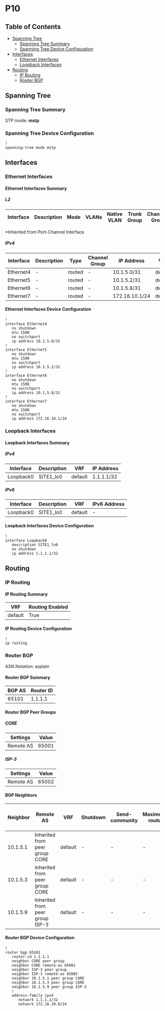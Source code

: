 # P10

## Table of Contents

- [Spanning Tree](#spanning-tree)
  - [Spanning Tree Summary](#spanning-tree-summary)
  - [Spanning Tree Device Configuration](#spanning-tree-device-configuration)
- [Interfaces](#interfaces)
  - [Ethernet Interfaces](#ethernet-interfaces)
  - [Loopback Interfaces](#loopback-interfaces)
- [Routing](#routing)
  - [IP Routing](#ip-routing)
  - [Router BGP](#router-bgp)

## Spanning Tree

### Spanning Tree Summary

STP mode: **mstp**

### Spanning Tree Device Configuration

```eos
!
spanning-tree mode mstp
```

## Interfaces

### Ethernet Interfaces

#### Ethernet Interfaces Summary

##### L2

| Interface | Description | Mode | VLANs | Native VLAN | Trunk Group | Channel-Group |
| --------- | ----------- | ---- | ----- | ----------- | ----------- | ------------- |

*Inherited from Port-Channel Interface

##### IPv4

| Interface | Description | Type | Channel Group | IP Address | VRF |  MTU | Shutdown | ACL In | ACL Out |
| --------- | ----------- | -----| ------------- | ---------- | ----| ---- | -------- | ------ | ------- |
| Ethernet4 | - | routed | - | 10.1.5.0/31 | default | 1500 | False | - | - |
| Ethernet5 | - | routed | - | 10.1.5.2/31 | default | 1500 | False | - | - |
| Ethernet6 | - | routed | - | 10.1.5.8/31 | default | 1500 | False | - | - |
| Ethernet7 | - | routed | - | 172.16.10.1/24 | default | 1500 | False | - | - |

#### Ethernet Interfaces Device Configuration

```eos
!
interface Ethernet4
   no shutdown
   mtu 1500
   no switchport
   ip address 10.1.5.0/31
!
interface Ethernet5
   no shutdown
   mtu 1500
   no switchport
   ip address 10.1.5.2/31
!
interface Ethernet6
   no shutdown
   mtu 1500
   no switchport
   ip address 10.1.5.8/31
!
interface Ethernet7
   no shutdown
   mtu 1500
   no switchport
   ip address 172.16.10.1/24
```

### Loopback Interfaces

#### Loopback Interfaces Summary

##### IPv4

| Interface | Description | VRF | IP Address |
| --------- | ----------- | --- | ---------- |
| Loopback0 | SITE1_lo0 | default | 1.1.1.1/32 |

##### IPv6

| Interface | Description | VRF | IPv6 Address |
| --------- | ----------- | --- | ------------ |
| Loopback0 | SITE1_lo0 | default | - |

#### Loopback Interfaces Device Configuration

```eos
!
interface Loopback0
   description SITE1_lo0
   no shutdown
   ip address 1.1.1.1/32
```

## Routing

### IP Routing

#### IP Routing Summary

| VRF | Routing Enabled |
| --- | --------------- |
| default | True |

#### IP Routing Device Configuration

```eos
!
ip routing
```

### Router BGP

ASN Notation: asplain

#### Router BGP Summary

| BGP AS | Router ID |
| ------ | --------- |
| 65101 | 1.1.1.1 |

#### Router BGP Peer Groups

##### CORE

| Settings | Value |
| -------- | ----- |
| Remote AS | 65001 |

##### ISP-3

| Settings | Value |
| -------- | ----- |
| Remote AS | 65002 |

#### BGP Neighbors

| Neighbor | Remote AS | VRF | Shutdown | Send-community | Maximum-routes | Allowas-in | BFD | RIB Pre-Policy Retain | Route-Reflector Client | Passive | TTL Max Hops |
| -------- | --------- | --- | -------- | -------------- | -------------- | ---------- | --- | --------------------- | ---------------------- | ------- | ------------ |
| 10.1.5.1 | Inherited from peer group CORE | default | - | - | - | - | - | - | - | - | - |
| 10.1.5.3 | Inherited from peer group CORE | default | - | - | - | - | - | - | - | - | - |
| 10.1.5.9 | Inherited from peer group ISP-3 | default | - | - | - | - | - | - | - | - | - |

#### Router BGP Device Configuration

```eos
!
router bgp 65101
   router-id 1.1.1.1
   neighbor CORE peer group
   neighbor CORE remote-as 65001
   neighbor ISP-3 peer group
   neighbor ISP-3 remote-as 65002
   neighbor 10.1.5.1 peer group CORE
   neighbor 10.1.5.3 peer group CORE
   neighbor 10.1.5.9 peer group ISP-3
   !
   address-family ipv4
      network 1.1.1.1/32
      network 172.16.10.0/24
```
